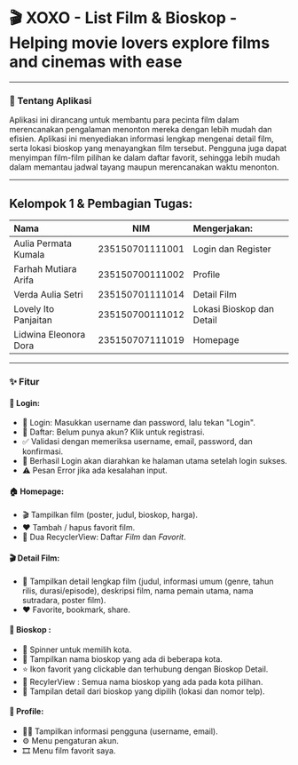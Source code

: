 # 🎬 XOXO - List Film & Bioskop - Helping movie lovers explore films and cinemas with ease

***

### 📌 Tentang Aplikasi 
Aplikasi ini dirancang untuk membantu para pecinta film dalam merencanakan pengalaman menonton mereka dengan lebih mudah dan efisien. Aplikasi ini menyediakan informasi lengkap mengenai detail film, serta lokasi bioskop yang menayangkan film tersebut. Pengguna juga dapat menyimpan film-film pilihan ke dalam daftar favorit, sehingga lebih mudah dalam memantau jadwal tayang maupun merencanakan waktu menonton.

***

## Kelompok 1 & Pembagian Tugas:
| Nama | NIM | Mengerjakan: |
|:----------|:-----------:|:-----------|
| Aulia Permata Kumala | 235150701111001 | Login dan Register |
| Farhah Mutiara Arifa | 235150700111002 | Profile |
| Verda Aulia Setri | 235150701111014 | Detail Film |
| Lovely Ito Panjaitan | 235150700111012 | Lokasi Bioskop dan Detail |
| Lidwina Eleonora Dora | 235150707111019 | Homepage |

***

### ✨ Fitur
#### 🔐 Login:
- 🔑 Login: Masukkan username dan password, lalu tekan "Login".
- 📝 Daftar: Belum punya akun? Klik untuk registrasi.
- ✅ Validasi dengan memeriksa username, email, password, dan konfirmasi.
- 🚪 Berhasil Login akan diarahkan ke halaman utama setelah login sukses.
- ⚠️ Pesan Error jika ada kesalahan input.

####    🏠 Homepage:
- 🎬 Tampilkan film (poster, judul, bioskop, harga).
- ❤️ Tambah / hapus favorit film.
- 🔄 Dua RecyclerView: Daftar *Film* dan *Favorit*.

#### 🎬 Detail Film:
- 📄 Tampilkan detail lengkap film (judul, informasi umum (genre, tahun rilis, durasi/episode), deskripsi film, nama pemain utama, nama sutradara, poster film).
- ❤️ Favorite, bookmark, share.

####   🍿 Bioskop :
- 🔻 Spinner untuk memilih kota.
- 🎥 Tampilkan nama bioskop yang ada di beberapa kota.
- ⭐ Ikon favorit yang clickable dan terhubung dengan Bioskop Detail.
- 🔄 RecylerView : Semua nama bioskop yang ada pada kota pilihan.
- 📌 Tampilan detail dari bioskop yang dipilih (lokasi dan nomor telp).

####   👤 Profile:
- 🙍‍♂️ Tampilkan informasi pengguna (username, email).
- ⚙️ Menu pengaturan akun.
- 🎞️ Menu film favorit saya.
